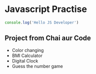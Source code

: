 # Javascript Practise

```javascript
console.log('Hello JS Developer')
```
## Project from Chai aur Code
- Color changing 
- BMI Calculator
- Digital Clock
- Guess the number game